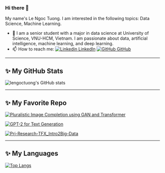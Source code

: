 ### Hi there 👋
My name's Le Ngoc Tuong. I am interested in the following topics: Data Science, Machine Learning.
- 🔭 I am a senior student with a major in data science at University of Science, VNU-HCM, Vietnam. I am passionate about data, artificial intelligence, machine learning, and deep learning. 
- 📫 How to reach me: [![Linkedin](https://i.stack.imgur.com/gVE0j.png) LinkedIn](https://www.linkedin.com/in/ngoc-tuong-le-9ba43b274/) [![GitHub](https://i.stack.imgur.com/tskMh.png) GitHub](https://github.com/lengoctuong/)

---

## ✨ My GitHub Stats
![lengoctuong's GitHub stats](https://github-readme-stats.vercel.app/api?username=lengoctuong&theme=radical&show_icons=true)

---

## ✨ My Favorite Repo
[![Pluralistic Image Completion using GAN and Transformer](https://github-readme-stats.vercel.app/api/pin/?username=ntp-shin&repo=FDA&theme=github_dark)](https://github.com/ntp-shin/FDA/tree/lnt_cswintv6)

[![GPT-2 for Text Generation](https://github-readme-stats.vercel.app/api/pin/?username=lengoctuong&repo=Research-Transformer-and-fine_tune-GPT2&theme=github_dark)](https://github.com/lengoctuong/Research-Transformer-and-fine_tune-GPT2)

<!--- [![Prj-Manga-Dataset_Programming4DS](https://github-readme-stats.vercel.app/api/pin/?username=lengoctuong&repo=Prj-Manga-Dataset_Programming4DS&theme=github_dark)](https://github.com/lengoctuong/Prj-Manga-Dataset_Programming4DS) -->

[![Prj-Research-TFX_Intro2Big-Data](https://github-readme-stats.vercel.app/api/pin/?username=lengoctuong&repo=Prj-Research-TFX_Intro2Big-Data&theme=github_dark)](https://github.com/lengoctuong/Prj-Research-TFX_Intro2Big-Data)

<!--- [![Introduction_to_Data_Science](https://github-readme-stats.vercel.app/api/pin/?username=ntp-shin&repo=Introduction_to_Data_Science&theme=github_dark)](https://github.com/ntp-shin/Introduction_to_Data_Science)  -->

---

## ✨ My Languages
[![Top Langs](https://github-readme-stats.vercel.app/api/top-langs/?username=lengoctuong&layout=compact&theme=midnight-purple)](https://github.com/lengoctuong)
